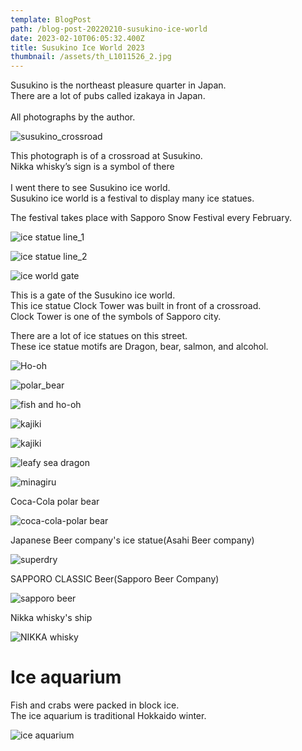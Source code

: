 ```yaml
---
template: BlogPost
path: /blog-post-20220210-susukino-ice-world
date: 2023-02-10T06:05:32.400Z
title: Susukino Ice World 2023
thumbnail: /assets/th_L1011526_2.jpg
---
```

Susukino is the northeast pleasure quarter in Japan.\
There are a lot of pubs called izakaya in Japan.\
\
All photographs by the author.

![](/assets/th_L1011574_2.jpg "susukino_crossroad")

This photograph is of a crossroad at Susukino.\
Nikka whisky’s sign is a symbol of there\
\
I went there to see Susukino ice world.\
Susukino ice world is a festival to display many ice statues.

The festival takes place with Sapporo Snow Festival every February.

![](/assets/th_L1011505_2.jpg "ice statue line_1")

![](/assets/th_L1011571_2.jpg "ice statue line_2")



![](/assets/th_L1011490_2.jpg "ice world gate")

This is a gate of the Susukino ice world.\
This ice statue Clock Tower was built in front of a crossroad.\
Clock Tower is one of the symbols of Sapporo city.

There are a lot of ice statues on this street.\
These ice statue motifs are Dragon, bear, salmon, and alcohol.

![](/assets/th_L1011498_2.jpg "Ho-oh")

![](/assets/th_L1011511_2.jpg "polar_bear")

![](/assets/th_L1011517.jpg "fish and ho-oh")

![](/assets/th_L1011537_2.jpg "kajiki")

![](/assets/th_L1011509.jpg "kajiki")

![](/assets/th_L1011540_2.jpg "leafy sea dragon")

![](/assets/th_L1011545_2.jpg "minagiru")

C﻿oca-Cola polar bear

![](/assets/th_L1011567_2.jpg "coca-cola-polar bear")

J﻿apanese Beer company's ice statue(Asahi Beer company)

![](/assets/th_L1011560_2.jpg "superdry")

S﻿APPORO CLASSIC Beer(Sapporo Beer Company)

![](/assets/th_L1011569_2.jpg "sapporo beer")

Nikka whisky's ship

![](/assets/th_L1011494_2.jpg "NIKKA whisky")

# Ice aquarium

Fish and crabs were packed in block ice.\
The ice aquarium is traditional Hokkaido winter.

![](/assets/th_L1011492_2.jpg "ice aquarium")
